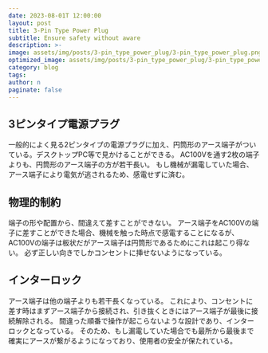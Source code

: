 ```yaml
---
date: 2023-08-01T 12:00:00
layout: post
title: 3-Pin Type Power Plug
subtitle: Ensure safety without aware
description: >-
image: assets/img/posts/3-pin_type_power_plug/3-pin_type_power_plug.png
optimized_image: assets/img/posts/3-pin_type_power_plug/3-pin_type_power_plug_resized_thumbnail.png
category: blog
tags: 
author: n
paginate: false
---
```


## 3ピンタイプ電源プラグ

一般的によく見る2ピンタイプの電源プラグに加え、円筒形のアース端子がついている。デスクトップPC等で見かけることができる。
AC100Vを通す2枚の端子よりも、円筒形のアース端子の方が若干長い。
もし機械が漏電していた場合、アース端子により電気が逃されるため、感電せずに済む。

## 物理的制約

端子の形や配置から、間違えて差すことができない。
アース端子をAC100Vの端子に差すことができた場合、機械を触った時点で感電することになるが、AC100Vの端子は板状だがアース端子は円筒形であるためにこれは起こり得ない。
必ず正しい向きでしかコンセントに挿せないようになっている。

## インターロック

アース端子は他の端子よりも若干長くなっている。
これにより、コンセントに差す時はまずアース端子から接続され、引き抜くときにはアース端子が最後に接続解除される。
間違った順番で操作が起こらないような設計であり、インターロックとなっている。
そのため、もし漏電していた場合でも最所から最後まで確実にアースが繋がるようになっており、使用者の安全が保たれている。